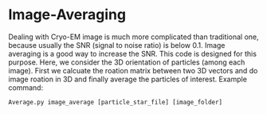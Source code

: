 # Image-Averaging
Dealing with Cryo-EM image is much more complicated than traditional one, because usually the SNR (signal to noise ratio) is below 0.1. Image averaging is a good way to increase the SNR. This code is designed for this purpose. Here, we consider the 3D orientation of particles (among each image). First we calcuate the roation matrix between two 3D vectors and do image roation in 3D and finally average the particles of interest. 
Example command:
```
Average.py image_average [particle_star_file] [image_folder]
``` 
